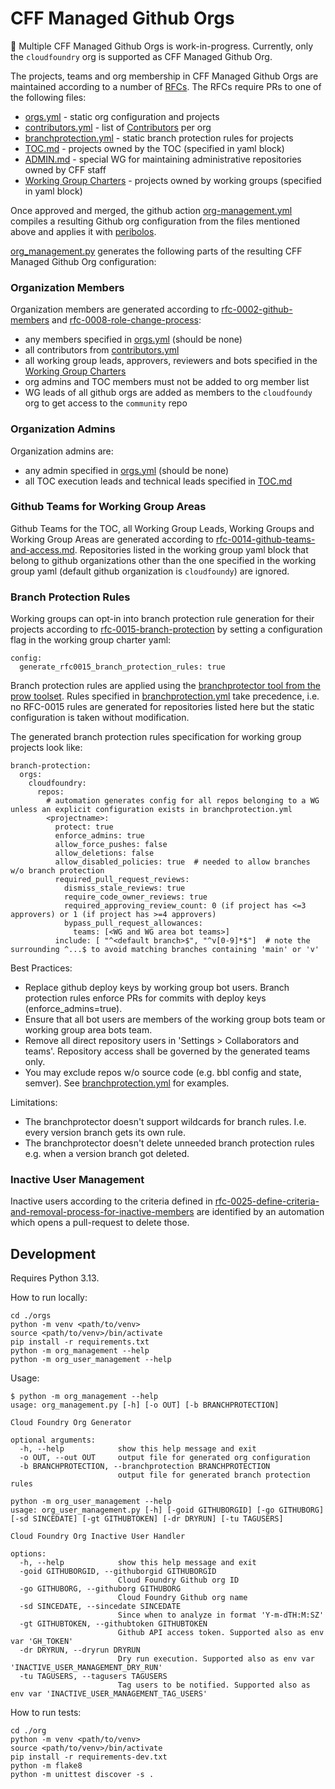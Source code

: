 # CFF Managed Github Orgs

:construction: Multiple CFF Managed Github Orgs is work-in-progress. Currently, only the `cloudfoundry` org is supported as CFF Managed Github Org.

The projects, teams and org membership in CFF Managed Github Orgs are maintained according to a number of [RFCs](https://github.com/cloudfoundry/community/tree/main/toc/rfc). The RFCs require PRs to one of the following files:

- [orgs.yml](https://github.com/cloudfoundry/community/blob/main/orgs/orgs.yml) - static org configuration and projects
- [contributors.yml](https://github.com/cloudfoundry/community/blob/main/orgs/contributors.yml) - list of [Contributors](https://github.com/cloudfoundry/community/blob/main/toc/ROLES.md#contributor) per org
- [branchprotection.yml](https://github.com/cloudfoundry/community/blob/main/orgs/branchprotection.yml) - static branch protection rules for projects
- [TOC.md](https://github.com/cloudfoundry/community/blob/main/toc/TOC.md) - projects owned by the TOC (specified in yaml block)
- [ADMIN.md](https://github.com/cloudfoundry/community/blob/main/toc/ADMIN.md) - special WG for maintaining administrative repositories owned by CFF staff
- [Working Group Charters](https://github.com/cloudfoundry/community/tree/main/toc/working-groups) - projects owned by working groups (specified in yaml block)

Once approved and merged, the github action [org-management.yml](https://github.com/cloudfoundry/community/actions/workflows/org-management.yml) compiles a resulting Github org configuration from the files mentioned above and applies it with [peribolos](https://github.com/kubernetes/test-infra/tree/master/prow/cmd/peribolos).

[org_management.py](https://github.com/cloudfoundry/community/blob/main/orgs/org-management.py) generates the following parts of the resulting CFF Managed Github Org configuration:

### Organization Members
Organization members are generated according to [rfc-0002-github-members](https://github.com/cloudfoundry/community/blob/main/toc/rfc/rfc-0002-github-members.md) and [rfc-0008-role-change-process](https://github.com/cloudfoundry/community/blob/main/toc/rfc/rfc-0008-role-change-process.md):
- any members specified in [orgs.yml](https://github.com/cloudfoundry/community/blob/main/orgs/orgs.yml) (should be none)
- all contributors from [contributors.yml](https://github.com/cloudfoundry/community/blob/main/orgs/contributors.yml)
- all working group leads, approvers, reviewers and bots specified in the [Working Group Charters](https://github.com/cloudfoundry/community/tree/main/toc/working-groups)
- org admins and TOC members must not be added to org member list
- WG leads of all github orgs are added as members to the `cloudfoundy` org to get access to the `community` repo

### Organization Admins
Organization admins are:
- any admin specified in [orgs.yml](https://github.com/cloudfoundry/community/blob/main/orgs/orgs.yml) (should be none)
- all TOC execution leads and technical leads specified in [TOC.md](https://github.com/cloudfoundry/community/blob/main/toc/TOC.md) 

### Github Teams for Working Group Areas
Github Teams for the TOC, all Working Group Leads, Working Groups and Working Group Areas are generated according to [rfc-0014-github-teams-and-access.md](https://github.com/cloudfoundry/community/blob/main/toc/rfc/rfc-0014-github-teams-and-access.md).
Repositories listed in the working group yaml block that belong to github organizations other than the one specified in the working group yaml (default github organization is `cloudfoundy`) are ignored.

### Branch Protection Rules

Working groups can opt-in into branch protection rule generation for their projects according to [rfc-0015-branch-protection](https://github.com/cloudfoundry/community/blob/main/toc/rfc/rfc-0015-branch-protection.md) by setting a configuration flag in the working group charter yaml:

```
config:
  generate_rfc0015_branch_protection_rules: true
```

Branch protection rules are applied using the [branchprotector tool from the prow toolset](https://docs.prow.k8s.io/docs/components/optional/branchprotector/).
Rules specified in [branchprotection.yml](https://github.com/cloudfoundry/community/blob/main/orgs/branchprotection.yml) take precedence, i.e. no RFC-0015 rules are generated for repositories listed here but the static configuration is taken without modification.

The generated branch protection rules specification for working group projects look like:
```
branch-protection:
  orgs:
    cloudfoundry:
      repos:
        # automation generates config for all repos belonging to a WG unless an explicit configuration exists in branchprotection.yml
        <projectname>:
          protect: true
          enforce_admins: true
          allow_force_pushes: false
          allow_deletions: false
          allow_disabled_policies: true  # needed to allow branches w/o branch protection
          required_pull_request_reviews:
            dismiss_stale_reviews: true
            require_code_owner_reviews: true
            required_approving_review_count: 0 (if project has <=3 approvers) or 1 (if project has >=4 approvers)
            bypass_pull_request_allowances:
              teams: [<WG and WG area bot teams>]
          include: [ "^<default branch>$", "^v[0-9]*$"]  # note the surrounding ^...$ to avoid matching branches containing 'main' or 'v'
```

Best Practices:
- Replace github deploy keys by working group bot users. Branch protection rules enforce PRs for commits with deploy keys (enforce_admins=true).
- Ensure that all bot users are members of the working group bots team or working group area bots team.
- Remove all direct repository users in 'Settings > Collaborators and teams'. Repository access shall be governed by the generated teams only.
- You may exclude repos w/o source code (e.g. bbl config and state, semver). See [branchprotection.yml](https://github.com/cloudfoundry/community/blob/main/orgs/branchprotection.yml) for examples.

Limitations:
- The branchprotector doesn't support wildcards for branch rules. I.e. every version branch gets its own rule.
- The branchprotector doesn't delete unneeded branch protection rules e.g. when a version branch got deleted.

### Inactive User Management
Inactive users according to the criteria defined in
[rfc-0025-define-criteria-and-removal-process-for-inactive-members](https://github.com/cloudfoundry/community/blob/main/toc/rfc/rfc-0025-define-criteria-and-removal-process-for-inactive-members.md) are identified by an automation which opens a pull-request to delete those.


## Development

Requires Python 3.13.

How to run locally:
```
cd ./orgs
python -m venv <path/to/venv>
source <path/to/venv>/bin/activate
pip install -r requirements.txt
python -m org_management --help
python -m org_user_management --help
```

Usage:
```
$ python -m org_management --help
usage: org_management.py [-h] [-o OUT] [-b BRANCHPROTECTION]

Cloud Foundry Org Generator

optional arguments:
  -h, --help            show this help message and exit
  -o OUT, --out OUT     output file for generated org configuration
  -b BRANCHPROTECTION, --branchprotection BRANCHPROTECTION
                        output file for generated branch protection rules
```

```
python -m org_user_management --help
usage: org_user_management.py [-h] [-goid GITHUBORGID] [-go GITHUBORG] [-sd SINCEDATE] [-gt GITHUBTOKEN] [-dr DRYRUN] [-tu TAGUSERS]

Cloud Foundry Org Inactive User Handler

options:
  -h, --help            show this help message and exit
  -goid GITHUBORGID, --githuborgid GITHUBORGID
                        Cloud Foundry Github org ID
  -go GITHUBORG, --githuborg GITHUBORG
                        Cloud Foundry Github org name
  -sd SINCEDATE, --sincedate SINCEDATE
                        Since when to analyze in format 'Y-m-dTH:M:SZ'
  -gt GITHUBTOKEN, --githubtoken GITHUBTOKEN
                        Github API access token. Supported also as env var 'GH_TOKEN'
  -dr DRYRUN, --dryrun DRYRUN
                        Dry run execution. Supported also as env var 'INACTIVE_USER_MANAGEMENT_DRY_RUN'
  -tu TAGUSERS, --tagusers TAGUSERS
                        Tag users to be notified. Supported also as env var 'INACTIVE_USER_MANAGEMENT_TAG_USERS'
```

How to run tests:
```
cd ./org
python -m venv <path/to/venv>
source <path/to/venv>/bin/activate
pip install -r requirements-dev.txt
python -m flake8
python -m unittest discover -s .
```